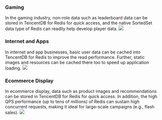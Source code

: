 ### Gaming
In the gaming industry, non-role data such as leaderboard data can be stored in TencentDB for Redis for quick access, and the native SortedSet data type of Redis can readily help develop player data.
![](https://main.qcloudimg.com/raw/e76810228c64a3d085d999f4537162ee.svg)

### Internet and Apps
In internet and app businesses, basic user data can be cached into TencentDB for Redis to improve the read performance. Further, static images and resources can be cached there too to speed up application loading.
![](https://main.qcloudimg.com/raw/5ec0c42091bced4415a7d54b2b6d112d.svg)

### Ecommerce Display
In ecommerce display, data such as product images and recommendations can be stored in TencentDB for Redis for quick access. In addition, the high QPS performance (up to tens of millions) of Redis can sustain high concurrent requests, making it ideal for large-scale campaigns (e.g., flash sales).
![](https://main.qcloudimg.com/raw/278496f93d8847af236736cd86f78995.svg)
